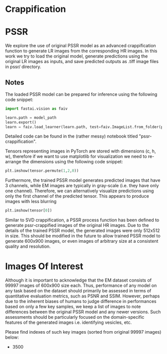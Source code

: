 # Crappification

# PSSR
We explore the use of original PSSR model as an advanced crappification function to generate LR images from the corresponding HR images. In this work we try to load the original model, generate predictions using the original LR images as inputs, and save predicted outputs as .tiff image files in pssr/ directory.

## Notes
The loaded PSSR model can be prepared for inference using the following code snippet:
```python
import fastai.vision as faiv

learn.path = model_path
learn.export()
learn = faiv.load_learner(learn.path, test=faiv.ImageList.from_folder(path/lr_dir), tfm_y=False)
```

Detailed code can be found in the (rather messy) notebook titled "pssr-crappification".

Tensors representing images in PyTorch are stored with dimensions (c, h, w), therefore if we want to use matplotlib for visualization we need to re-arrange the dimensions using the following code snippet:

```python
plt.imshow(tensor.permute(1,2,0))
```
Furthermore, the trained PSSR model generates predicted images that have 3 channels, while EM images are typically in gray-scale (i.e. they have only one channel). Therefore, we can alternatively visualize predictions using only the first channel of the predicted tensor. This appears to produce images with less blurring

```python
plt.imshow(tensor[0])
```

Similar to SVD crappification, a PSSR process function has been defined to generate pssr-crappified images of the original HR images. Due to the details of the trained PSSR model, the generated images were only 512x512 in size. This should be modified in the future to allow trained PSSR model to generate 600x900 images, or even images of arbitrary size at a consistent quality and resolution.

# Images Of Interest

Although it is important to acknowledge that the EM dataset consists of 99997 images of 600x900 size each. Thus, performance of any model on any task based on the dataset should primarily be assessed in terms of quantitative evaluation metrics, such as PSNR and SSIM. However, perhaps due to the inherent biases of humans to judge difference in performances based on only a few key samples, we keep a list of images to note differences between the original PSSR model and any newer versions. Such assessments should be particularly focused on the domain-specific features of the generated images i.e. identifying vesicles, etc.

Please find indexes of such key images (sorted from original 99997 images) below:
- 3500
